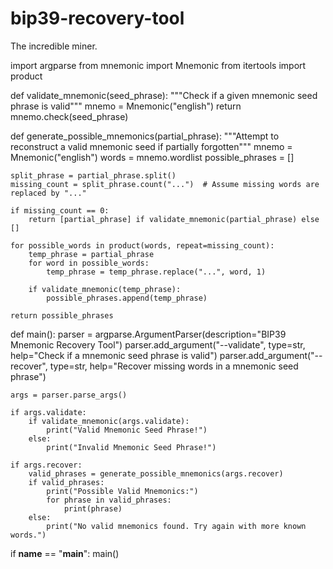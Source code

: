 # bip39-recovery-tool
The incredible miner.

import argparse
from mnemonic import Mnemonic
from itertools import product

def validate_mnemonic(seed_phrase):
    """Check if a given mnemonic seed phrase is valid"""
    mnemo = Mnemonic("english")
    return mnemo.check(seed_phrase)

def generate_possible_mnemonics(partial_phrase):
    """Attempt to reconstruct a valid mnemonic seed if partially forgotten"""
    mnemo = Mnemonic("english")
    words = mnemo.wordlist
    possible_phrases = []

    split_phrase = partial_phrase.split()
    missing_count = split_phrase.count("...")  # Assume missing words are replaced by "..."
    
    if missing_count == 0:
        return [partial_phrase] if validate_mnemonic(partial_phrase) else []

    for possible_words in product(words, repeat=missing_count):
        temp_phrase = partial_phrase
        for word in possible_words:
            temp_phrase = temp_phrase.replace("...", word, 1)
        
        if validate_mnemonic(temp_phrase):
            possible_phrases.append(temp_phrase)

    return possible_phrases

def main():
    parser = argparse.ArgumentParser(description="BIP39 Mnemonic Recovery Tool")
    parser.add_argument("--validate", type=str, help="Check if a mnemonic seed phrase is valid")
    parser.add_argument("--recover", type=str, help="Recover missing words in a mnemonic seed phrase")
    
    args = parser.parse_args()
    
    if args.validate:
        if validate_mnemonic(args.validate):
            print("Valid Mnemonic Seed Phrase!")
        else:
            print("Invalid Mnemonic Seed Phrase!")
    
    if args.recover:
        valid_phrases = generate_possible_mnemonics(args.recover)
        if valid_phrases:
            print("Possible Valid Mnemonics:")
            for phrase in valid_phrases:
                print(phrase)
        else:
            print("No valid mnemonics found. Try again with more known words.")

if __name__ == "__main__":
    main()
